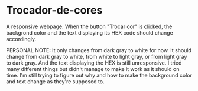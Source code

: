 # Trocador-de-cores

A responsive webpage. When the button "Trocar cor" is clicked, the backgrond color and the text displaying its HEX code should change accordingly.

PERSONAL NOTE: It only changes from dark gray to white for now. It should change 
from dark gray to white, from white to light gray, or from light gray to dark gray. 
And the text displaying the HEX is still unresponsive. I tried many different things 
but didn't manage to make it work as it should on time. I'm still trying to figure out 
why and how to make the background color and text change as they're supposed to.

